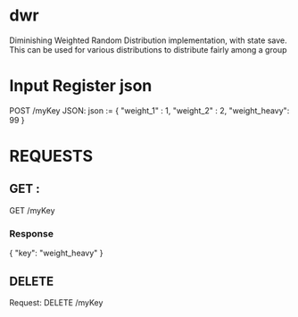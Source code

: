 # dwr
Diminishing Weighted Random Distribution implementation, with state save.
This can be used for various distributions to distribute fairly among a group

# Input Register json
POST /myKey JSON:
json := {
                "weight_1" : 1,
                "weight_2" : 2,
                "weight_heavy": 99
        }

# REQUESTS
## GET : 
GET <host>/myKey
### Response
{ "key": "weight_heavy" }

## DELETE
Request: DELETE <host>/myKey

    
    



